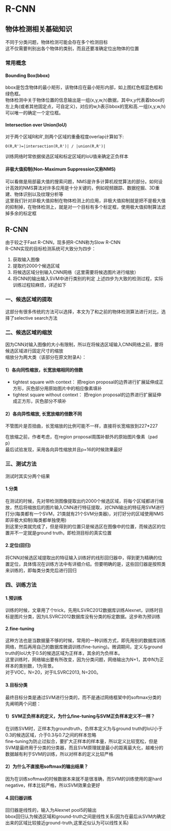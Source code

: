 # R-CNN

## 物体检测相关基础知识
不同于分类问题，物体检测可能会存在多个检测目标    
这不仅需要判别出各个物体的类别，而且还要准确定位出物体的位置    
### 常用概念
#### Bounding Box(bbox)
bbox是包含物体的最小矩形，该物体应在最小矩形内部，如上图红色框蓝色框和绿色框。     
物体检测中关于物体位置的信息输出是一组(x,y,w,h)数据，其中x,y代表着bbox的左上角(或者其他固定点，可自定义)，对应的w,h表示bbox的宽和高.一组(x,y,w,h)可以唯一的确定一个定位框。     
#### Intersection over Union(IoU)
对于两个区域R和R′,则两个区域的重叠程度overlap计算如下:    

	O(R,R')=|intersection(R,R')| / |union(R,R')|    

训练网络时常依据侯选区域和标定区域的IoU值来确定正负样本    
    
#### 非极大值抑制(Non-Maximum Suppression又称NMS)
可以看做是局部最大值的搜索问题，NMS是许多计算机视觉算法的部分。如何设计高效的NMS算法对许多应用是十分关键的，例如视频跟踪、数据挖掘、3D重建、物体识别以及纹理分析等    
这里我们针对非极大值抑制在物体检测上的应用，非极大值抑制就是把不是极大值的抑制掉，在物体检测上，就是对一个目标有多个标定框，使用极大值抑制算法滤掉多余的标定框    

## R-CNN
由于较之于Fast R-CNN，现多把R-CNN称为Slow R-CNN    
R-CNN实现的目标检测系统可大致分为四步：   
1. 获取输入图像
2. 提取约2000个候选区域
3. 将候选区域分别输入CNN网络（这里需要将候选图片进行缩放）
4. 将CNN的输出输入SVM中进行类别的判定
上述四步为大致的检测过程，实际训练过程较麻烦，详述如下   

### 一、候选区域的提取
这部分有很多传统的方法可以选择，本文为了和之前的物体检测算法进行对比，选择了selective search方法    
### 二、候选区域的缩放
因为CNN对输入图像的大小有限制，所以在将候选区域输入CNN网络之前，要将候选区域进行固定尺寸的缩放   
缩放分为两大类（该部分在原文附录A）：   
#### 1）各向同性缩放，长宽放缩相同的倍数
+ tightest square with context：
把region proposal的边界进行扩展延伸成正方形，灰色部分用原始图片中的相应像素填补     
+ tightest square without context：
把region proposal的边界进行扩展延伸成正方形，灰色部分不填补   
#### 2）各向异性缩放, 长宽放缩的倍数不同
不管图片是否扭曲，长宽缩放的比例可能不一样，直接将长宽缩放到227\*227   
    
    
在放缩之前，作者考虑，在region proposal周围补额外的原始图片像素（pad p）   
最后试验发现，采用各向异性缩放并且p=16的时候效果最好    

### 三、测试方法
测试时其实分两个结果   
#### 1.分类
在测试的时候，先对带检测图像提取出约2000个候选区域，将每个区域都进行缩放，然后将缩放后的图片输入CNN进行特征提取，对CNN输出的特征用SVM进行打分(每类都有一个SVM，21类就有21个SVM分类器)，对打好分的区域使用NMS即非极大抑制(每类都单独使用)    
到这里分类就完成了，但是得到的位置只是候选区在图像中的位置，而候选区的位置并不一定就是ground truth，即检测目标的真实位置    
#### 2.定位(回归)
将CNN对候选区域提取出的特征输入训练好的线形回归器中，得到更为精确的位置定位，具体情况在训练方法中有详细介绍。但要明确的是，这些回归器是按照类来训练的，即每类分类完后进行回归    

### 四、训练方法
#### 1.预训练
训练的时候，文章用了个trick，先用ILSVRC2012数据库训练Alexnet，训练时目标是图片分类，因为ILSVRC2012数据库没有分类的标定数据。这步称为预训练    
#### 2.fine-tuning
这种方法也是当数据量不够的时候，常用的一种训练方式，即先用别的数据库训练网络，然后再用自己的数据库微调训练(fine-tuning)。微调期间，定义与ground truth的IoU大于0.5的候选区域为正样本，其余的为负样本。    
这里训练时，网络输出要有所改变，因为分类问题，网络输出为N+1，其中N为正样本的类别数，1为背景。   
对于VOC，N=20，对于ILSVRC2013, N=200。    
#### 3.目标分类
最终目标分类是通过SVM进行分类的，而不是通过网络框架中的softmax分类的   
先阐明两个问题：   
#### 1）SVM正负样本的定义，为什么fine-tuning与SVM正负样本定义不一样？
在训练SVM时，正样本为groundtruth，负样本定义为与ground truth的IoU小于0.3的候选区域，介于0.3与0.7之间的样本忽略   
fine-tuning为防止过拟合，要扩大正样本的样本量，所以定义比较宽松，但是SVM是最终用于分类的分类器，而且SVM原理就是最小的距离最大化，越难分的数据越有利于SVM的训练，所以对样本的定义比较严格   
#### 2）为什么不直接用softmax的输出结果？
因为在训练softmax的时候数据本来就不是很准确，而SVM的训练使用的是hard negative，样本比较严格，所以SVM效果会更好    
#### 4.回归器训练
回归器是线性的，输入为Alexnet pool5的输出    
bbox回归认为候选区域和ground-truth之间是线性关系(因为在最后从SVM内确定出来的区域比较接近ground-truth,这里近似认为可以线性关系)    
